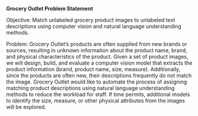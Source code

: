 **Grocery Outlet Problem Statement**

Objective: Match unlabeled grocery product images to unlabeled text descriptions using computer vision and natural language understanding methods.

Problem: Grocery Outlet’s products are often supplied from new brands or sources, resulting in unknown information about the product name, brand, and physical characteristics of the product. Given a set of product images, we will design, build, and evaluate a computer vision model that extracts the product information (brand, product name, size, measure). Additionally, since the products are often new, their descriptions frequently do not match the image. Grocery Outlet would like to automate the process of assigning matching product descriptions using natural language understanding methods to reduce the workload for staff. If time permits, additional models to identify the size, measure, or other physical attributes from the images will be explored.
